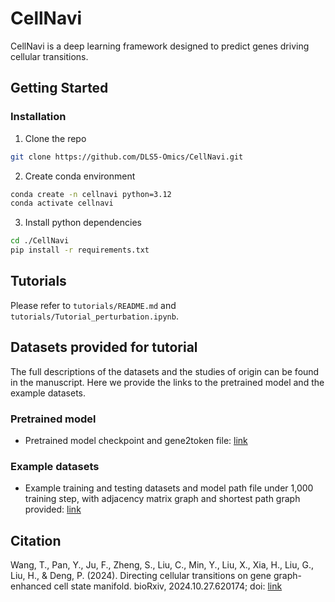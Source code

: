 # CellNavi

CellNavi is a deep learning framework designed to predict genes driving cellular transitions.

## Getting Started

### Installation

1. Clone the repo

```sh
git clone https://github.com/DLS5-Omics/CellNavi.git
```

2. Create conda environment

```sh
conda create -n cellnavi python=3.12
conda activate cellnavi
```

3. Install python dependencies

```sh
cd ./CellNavi
pip install -r requirements.txt
```

## Tutorials

Please refer to `tutorials/README.md` and `tutorials/Tutorial_perturbation.ipynb`. 

## Datasets provided for tutorial

The full descriptions of the datasets and the studies of origin can be found in the manuscript. Here we provide the links to the pretrained model and the example datasets.

### Pretrained model

- Pretrained model checkpoint and gene2token file: [link](https://www.dropbox.com/scl/fo/khjdwuvc9gczr97dl3o2i/AGEb-jDCWPqOMTzxIfFNGU8?rlkey=n8c7w54fqyty9sgrv47sdaphl&st=qj1drwjw&dl=0)


### Example datasets

- Example training and testing datasets and model path file under 1,000 training step, with adjacency matrix graph and shortest path graph provided: [link](https://www.dropbox.com/scl/fo/rq9klah7vqksn6e66dsae/AK3DJ2sxwL3MoWCOcQ9ZfFE?rlkey=1t4kz2vraif0ifu72c6gmo6xl&st=gpvwfw3j&dl=0)


## Citation

Wang, T., Pan, Y., Ju, F., Zheng, S., Liu, C., Min, Y., Liu, X., Xia, H., Liu, G., Liu, H., \& Deng, P. (2024). Directing cellular transitions on gene graph-enhanced cell state manifold. bioRxiv, 2024.10.27.620174; doi: [link](https://doi.org/10.1101/2024.10.27.620174)